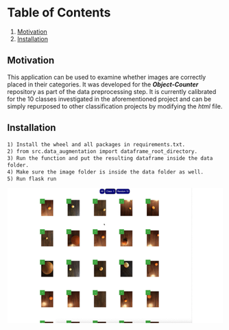 # Table of Contents
1. [Motivation](#motivation)
2. [Installation](#installation)

## Motivation <a name="motivation"></a>
This application can be used to examine whether images are correctly placed in their categories. It was developed for the ***Object-Counter*** repository as part of the data preprocessing step. It is currently calibrated for the 10 classes investigated in the aforementioned project and can be simply repurposed to other classification projects by modifying the _html_ file.

## Installation
```
1) Install the wheel and all packages in requirements.txt.
2) from src.data_augmentation import dataframe_root_directory.
3) Run the function and put the resulting dataframe inside the data folder.
4) Make sure the image folder is inside the data folder as well.
5) Run flask run
```
<img src="https://github.com/mehmaniayaz/Image-Sifter/blob/master/demo.gif" width="800" />
